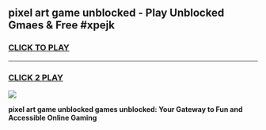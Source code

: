 
## pixel art game unblocked - Play Unblocked Gmaes & Free #xpejk
<h3>
<a href="https://news.freeplayer.one?title=pixel_art_game_unblocked&ref=24F">CLICK TO PLAY</a></h3>
<hr>

<h3>
<a href="https://news.freeplayer.one?title=pixel_art_game_unblocked&ref=24F">CLICK 2 PLAY</a>
  
</h3>

<a href="https://news.freeplayer.one?title=pixel_art_game_unblocked&ref=24F/"><img src="https://clearcache.store/games.png"></a>


**pixel art game unblocked games unblocked: Your Gateway to Fun and Accessible Online Gaming**
